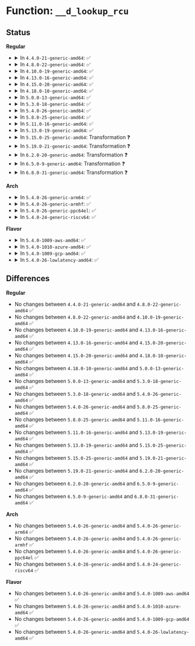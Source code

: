 # Function: <code>__d_lookup_rcu</code>

## Status
<b>Regular</b>
<ul>
<li>
<details>
<summary>In <code>4.4.0-21-generic-amd64</code>: ✅</summary>

```c
struct dentry * __d_lookup_rcu(const struct dentry * parent, const struct qstr * name, unsigned int * seqp)
```

```json
{
  "name": "__d_lookup_rcu",
  "collision_type": "Unique Global",
  "inline_type": "No",
  "funcs": [
    {
      "addr": 18446744071581097072,
      "name": "__d_lookup_rcu",
      "external": true,
      "loc": "fs/dcache.c:2144",
      "file": "fs/dcache.c",
      "inline": "seen, unknown",
      "caller_inline": [],
      "caller_func": [
        "fs/namei.c:lookup_fast"
      ]
    }
  ],
  "symbols": [
    {
      "addr": 18446744071581097072,
      "name": "__d_lookup_rcu",
      "section": ".text",
      "bind": "STB_GLOBAL",
      "size": 328
    }
  ]
}
```
</details>
</li>
<li>
<details>
<summary>In <code>4.8.0-22-generic-amd64</code>: ✅</summary>

```c
struct dentry * __d_lookup_rcu(const struct dentry * parent, const struct qstr * name, unsigned int * seqp)
```

```json
{
  "name": "__d_lookup_rcu",
  "collision_type": "Unique Global",
  "inline_type": "No",
  "funcs": [
    {
      "addr": 18446744071581261264,
      "name": "__d_lookup_rcu",
      "external": true,
      "loc": "fs/dcache.c:2085",
      "file": "fs/dcache.c",
      "inline": "seen, unknown",
      "caller_inline": [],
      "caller_func": [
        "fs/namei.c:lookup_fast",
        "fs/dcache.c:d_alloc_parallel"
      ]
    }
  ],
  "symbols": [
    {
      "addr": 18446744071581261264,
      "name": "__d_lookup_rcu",
      "section": ".text",
      "bind": "STB_GLOBAL",
      "size": 377
    }
  ]
}
```
</details>
</li>
<li>
<details>
<summary>In <code>4.10.0-19-generic-amd64</code>: ✅</summary>

```c
struct dentry * __d_lookup_rcu(const struct dentry * parent, const struct qstr * name, unsigned int * seqp)
```

```json
{
  "name": "__d_lookup_rcu",
  "collision_type": "Unique Global",
  "inline_type": "No",
  "funcs": [
    {
      "addr": 18446744071581339312,
      "name": "__d_lookup_rcu",
      "external": true,
      "loc": "fs/dcache.c:2094",
      "file": "fs/dcache.c",
      "inline": "seen, unknown",
      "caller_inline": [],
      "caller_func": [
        "fs/namei.c:lookup_fast",
        "fs/dcache.c:d_alloc_parallel"
      ]
    }
  ],
  "symbols": [
    {
      "addr": 18446744071581339312,
      "name": "__d_lookup_rcu",
      "section": ".text",
      "bind": "STB_GLOBAL",
      "size": 377
    }
  ]
}
```
</details>
</li>
<li>
<details>
<summary>In <code>4.13.0-16-generic-amd64</code>: ✅</summary>

```c
struct dentry * __d_lookup_rcu(const struct dentry * parent, const struct qstr * name, unsigned int * seqp)
```

```json
{
  "name": "__d_lookup_rcu",
  "collision_type": "Unique Global",
  "inline_type": "No",
  "funcs": [
    {
      "addr": 18446744071581394592,
      "name": "__d_lookup_rcu",
      "external": true,
      "loc": "fs/dcache.c:2124",
      "file": "fs/dcache.c",
      "inline": "seen, unknown",
      "caller_inline": [],
      "caller_func": [
        "fs/namei.c:lookup_fast",
        "fs/dcache.c:d_alloc_parallel"
      ]
    }
  ],
  "symbols": [
    {
      "addr": 18446744071581394592,
      "name": "__d_lookup_rcu",
      "section": ".text",
      "bind": "STB_GLOBAL",
      "size": 398
    }
  ]
}
```
</details>
</li>
<li>
<details>
<summary>In <code>4.15.0-20-generic-amd64</code>: ✅</summary>

```c
struct dentry * __d_lookup_rcu(const struct dentry * parent, const struct qstr * name, unsigned int * seqp)
```

```json
{
  "name": "__d_lookup_rcu",
  "collision_type": "Unique Global",
  "inline_type": "No",
  "funcs": [
    {
      "addr": 18446744071581536192,
      "name": "__d_lookup_rcu",
      "external": true,
      "loc": "fs/dcache.c:2136",
      "file": "fs/dcache.c",
      "inline": "seen, unknown",
      "caller_inline": [],
      "caller_func": [
        "fs/namei.c:lookup_fast",
        "fs/dcache.c:d_alloc_parallel"
      ]
    }
  ],
  "symbols": [
    {
      "addr": 18446744071581536192,
      "name": "__d_lookup_rcu",
      "section": ".text",
      "bind": "STB_GLOBAL",
      "size": 404
    }
  ]
}
```
</details>
</li>
<li>
<details>
<summary>In <code>4.18.0-10-generic-amd64</code>: ✅</summary>

```c
struct dentry * __d_lookup_rcu(const struct dentry * parent, const struct qstr * name, unsigned int * seqp)
```

```json
{
  "name": "__d_lookup_rcu",
  "collision_type": "Unique Global",
  "inline_type": "No",
  "funcs": [
    {
      "addr": 18446744071581693600,
      "name": "__d_lookup_rcu",
      "external": true,
      "loc": "fs/dcache.c:2160",
      "file": "fs/dcache.c",
      "inline": "seen, unknown",
      "caller_inline": [],
      "caller_func": [
        "fs/namei.c:lookup_fast",
        "fs/dcache.c:d_alloc_parallel"
      ]
    }
  ],
  "symbols": [
    {
      "addr": 18446744071581693600,
      "name": "__d_lookup_rcu",
      "section": ".text",
      "bind": "STB_GLOBAL",
      "size": 382
    }
  ]
}
```
</details>
</li>
<li>
<details>
<summary>In <code>5.0.0-13-generic-amd64</code>: ✅</summary>

```c
struct dentry * __d_lookup_rcu(const struct dentry * parent, const struct qstr * name, unsigned int * seqp)
```

```json
{
  "name": "__d_lookup_rcu",
  "collision_type": "Unique Global",
  "inline_type": "No",
  "funcs": [
    {
      "addr": 18446744071581779968,
      "name": "__d_lookup_rcu",
      "external": true,
      "loc": "fs/dcache.c:2141",
      "file": "fs/dcache.c",
      "inline": "seen, unknown",
      "caller_inline": [],
      "caller_func": [
        "fs/namei.c:lookup_fast",
        "fs/dcache.c:d_alloc_parallel"
      ]
    }
  ],
  "symbols": [
    {
      "addr": 18446744071581779968,
      "name": "__d_lookup_rcu",
      "section": ".text",
      "bind": "STB_GLOBAL",
      "size": 382
    }
  ]
}
```
</details>
</li>
<li>
<details>
<summary>In <code>5.3.0-18-generic-amd64</code>: ✅</summary>

```c
struct dentry * __d_lookup_rcu(const struct dentry * parent, const struct qstr * name, unsigned int * seqp)
```

```json
{
  "name": "__d_lookup_rcu",
  "collision_type": "Unique Global",
  "inline_type": "No",
  "funcs": [
    {
      "addr": 18446744071581897712,
      "name": "__d_lookup_rcu",
      "external": true,
      "loc": "fs/dcache.c:2213",
      "file": "fs/dcache.c",
      "inline": "seen, unknown",
      "caller_inline": [],
      "caller_func": [
        "fs/namei.c:lookup_fast",
        "fs/dcache.c:d_alloc_parallel"
      ]
    }
  ],
  "symbols": [
    {
      "addr": 18446744071581897712,
      "name": "__d_lookup_rcu",
      "section": ".text",
      "bind": "STB_GLOBAL",
      "size": 355
    }
  ]
}
```
</details>
</li>
<li>
<details>
<summary>In <code>5.4.0-26-generic-amd64</code>: ✅</summary>

```c
struct dentry * __d_lookup_rcu(const struct dentry * parent, const struct qstr * name, unsigned int * seqp)
```

```json
{
  "name": "__d_lookup_rcu",
  "collision_type": "Unique Global",
  "inline_type": "No",
  "funcs": [
    {
      "addr": 18446744071581970320,
      "name": "__d_lookup_rcu",
      "external": true,
      "loc": "fs/dcache.c:2213",
      "file": "fs/dcache.c",
      "inline": "seen, unknown",
      "caller_inline": [],
      "caller_func": [
        "fs/namei.c:lookup_fast",
        "fs/dcache.c:d_alloc_parallel"
      ]
    }
  ],
  "symbols": [
    {
      "addr": 18446744071581970320,
      "name": "__d_lookup_rcu",
      "section": ".text",
      "bind": "STB_GLOBAL",
      "size": 355
    }
  ]
}
```
</details>
</li>
<li>
<details>
<summary>In <code>5.8.0-25-generic-amd64</code>: ✅</summary>

```c
struct dentry * __d_lookup_rcu(const struct dentry * parent, const struct qstr * name, unsigned int * seqp)
```

```json
{
  "name": "__d_lookup_rcu",
  "collision_type": "Unique Global",
  "inline_type": "No",
  "funcs": [
    {
      "addr": 18446744071582202992,
      "name": "__d_lookup_rcu",
      "external": true,
      "loc": "fs/dcache.c:2234",
      "file": "fs/dcache.c",
      "inline": "seen, unknown",
      "caller_inline": [],
      "caller_func": [
        "fs/namei.c:lookup_fast",
        "fs/dcache.c:d_alloc_parallel"
      ]
    }
  ],
  "symbols": [
    {
      "addr": 18446744071582202992,
      "name": "__d_lookup_rcu",
      "section": ".text",
      "bind": "STB_GLOBAL",
      "size": 365
    }
  ]
}
```
</details>
</li>
<li>
<details>
<summary>In <code>5.11.0-16-generic-amd64</code>: ✅</summary>

```c
struct dentry * __d_lookup_rcu(const struct dentry * parent, const struct qstr * name, unsigned int * seqp)
```

```json
{
  "name": "__d_lookup_rcu",
  "collision_type": "Unique Global",
  "inline_type": "No",
  "funcs": [
    {
      "addr": 18446744071582250480,
      "name": "__d_lookup_rcu",
      "external": true,
      "loc": "fs/dcache.c:2241",
      "file": "fs/dcache.c",
      "inline": "seen, unknown",
      "caller_inline": [],
      "caller_func": [
        "fs/namei.c:lookup_fast",
        "fs/dcache.c:d_alloc_parallel"
      ]
    }
  ],
  "symbols": [
    {
      "addr": 18446744071582250480,
      "name": "__d_lookup_rcu",
      "section": ".text",
      "bind": "STB_GLOBAL",
      "size": 365
    }
  ]
}
```
</details>
</li>
<li>
<details>
<summary>In <code>5.13.0-19-generic-amd64</code>: ✅</summary>

```c
struct dentry * __d_lookup_rcu(const struct dentry * parent, const struct qstr * name, unsigned int * seqp)
```

```json
{
  "name": "__d_lookup_rcu",
  "collision_type": "Unique Global",
  "inline_type": "No",
  "funcs": [
    {
      "addr": 18446744071582276208,
      "name": "__d_lookup_rcu",
      "external": true,
      "loc": "fs/dcache.c:2268",
      "file": "fs/dcache.c",
      "inline": "seen, unknown",
      "caller_inline": [],
      "caller_func": [
        "fs/namei.c:lookup_fast",
        "fs/dcache.c:d_alloc_parallel"
      ]
    }
  ],
  "symbols": [
    {
      "addr": 18446744071582276208,
      "name": "__d_lookup_rcu",
      "section": ".text",
      "bind": "STB_GLOBAL",
      "size": 365
    }
  ]
}
```
</details>
</li>
<li>
<details>
<summary>In <code>5.15.0-25-generic-amd64</code>: Transformation ❓</summary>

```c
struct dentry * __d_lookup_rcu(const struct dentry * parent, const struct qstr * name, unsigned int * seqp)
```

```json
{
  "name": "__d_lookup_rcu",
  "collision_type": "Unique Global",
  "inline_type": "No",
  "funcs": [
    {
      "addr": 0,
      "name": "__d_lookup_rcu",
      "external": true,
      "loc": "fs/dcache.c:2269",
      "file": "fs/dcache.c",
      "inline": "seen, unknown",
      "caller_inline": [],
      "caller_func": [
        "fs/namei.c:lookup_fast",
        "fs/dcache.c:d_alloc_parallel"
      ]
    }
  ],
  "symbols": [
    {
      "addr": 18446744071592229790,
      "name": "__d_lookup_rcu.cold",
      "section": ".text",
      "bind": "STB_LOCAL",
      "size": 39
    },
    {
      "addr": 18446744071582594688,
      "name": "__d_lookup_rcu",
      "section": ".text",
      "bind": "STB_GLOBAL",
      "size": 374
    }
  ]
}
```
</details>
</li>
<li>
<details>
<summary>In <code>5.19.0-21-generic-amd64</code>: Transformation ❓</summary>

```c
struct dentry * __d_lookup_rcu(const struct dentry * parent, const struct qstr * name, unsigned int * seqp)
```

```json
{
  "name": "__d_lookup_rcu",
  "collision_type": "Unique Global",
  "inline_type": "No",
  "funcs": [
    {
      "addr": 0,
      "name": "__d_lookup_rcu",
      "external": true,
      "loc": "fs/dcache.c:2294",
      "file": "fs/dcache.c",
      "inline": "seen, unknown",
      "caller_inline": [],
      "caller_func": [
        "fs/namei.c:lookup_fast",
        "fs/dcache.c:d_alloc_parallel"
      ]
    }
  ],
  "symbols": [
    {
      "addr": 18446744071594009547,
      "name": "__d_lookup_rcu.cold",
      "section": ".text",
      "bind": "STB_LOCAL",
      "size": 39
    },
    {
      "addr": 18446744071583124976,
      "name": "__d_lookup_rcu",
      "section": ".text",
      "bind": "STB_GLOBAL",
      "size": 423
    }
  ]
}
```
</details>
</li>
<li>
<details>
<summary>In <code>6.2.0-20-generic-amd64</code>: Transformation ❓</summary>

```c
struct dentry * __d_lookup_rcu(const struct dentry * parent, const struct qstr * name, unsigned int * seqp)
```

```json
{
  "name": "__d_lookup_rcu",
  "collision_type": "Unique Global",
  "inline_type": "No",
  "funcs": [
    {
      "addr": 0,
      "name": "__d_lookup_rcu",
      "external": true,
      "loc": "fs/dcache.c:2344",
      "file": "fs/dcache.c",
      "inline": "seen, unknown",
      "caller_inline": [],
      "caller_func": [
        "fs/namei.c:lookup_fast",
        "fs/dcache.c:d_alloc_parallel"
      ]
    }
  ],
  "symbols": [
    {
      "addr": 18446744071596050805,
      "name": "__d_lookup_rcu.cold",
      "section": ".text",
      "bind": "STB_LOCAL",
      "size": 31
    },
    {
      "addr": 18446744071583695680,
      "name": "__d_lookup_rcu",
      "section": ".text",
      "bind": "STB_GLOBAL",
      "size": 343
    }
  ]
}
```
</details>
</li>
<li>
<details>
<summary>In <code>6.5.0-9-generic-amd64</code>: Transformation ❓</summary>

```c
struct dentry * __d_lookup_rcu(const struct dentry * parent, const struct qstr * name, unsigned int * seqp)
```

```json
{
  "name": "__d_lookup_rcu",
  "collision_type": "Unique Global",
  "inline_type": "No",
  "funcs": [
    {
      "addr": 0,
      "name": "__d_lookup_rcu",
      "external": true,
      "loc": "fs/dcache.c:2344",
      "file": "fs/dcache.c",
      "inline": "seen, unknown",
      "caller_inline": [],
      "caller_func": [
        "fs/namei.c:lookup_fast",
        "fs/dcache.c:d_alloc_parallel"
      ]
    }
  ],
  "symbols": [
    {
      "addr": 18446744071596573363,
      "name": "__d_lookup_rcu.cold",
      "section": ".text",
      "bind": "STB_LOCAL",
      "size": 31
    },
    {
      "addr": 18446744071583913568,
      "name": "__d_lookup_rcu",
      "section": ".text",
      "bind": "STB_GLOBAL",
      "size": 343
    }
  ]
}
```
</details>
</li>
<li>
<details>
<summary>In <code>6.8.0-31-generic-amd64</code>: Transformation ❓</summary>

```c
struct dentry * __d_lookup_rcu(const struct dentry * parent, const struct qstr * name, unsigned int * seqp)
```

```json
{
  "name": "__d_lookup_rcu",
  "collision_type": "Unique Global",
  "inline_type": "No",
  "funcs": [
    {
      "addr": 0,
      "name": "__d_lookup_rcu",
      "external": true,
      "loc": "fs/dcache.c:2168",
      "file": "fs/dcache.c",
      "inline": "seen, unknown",
      "caller_inline": [],
      "caller_func": [
        "fs/namei.c:lookup_fast",
        "fs/dcache.c:d_alloc_parallel"
      ]
    }
  ],
  "symbols": [
    {
      "addr": 18446744071597477872,
      "name": "__d_lookup_rcu.cold",
      "section": ".text",
      "bind": "STB_LOCAL",
      "size": 31
    },
    {
      "addr": 18446744071584119472,
      "name": "__d_lookup_rcu",
      "section": ".text",
      "bind": "STB_GLOBAL",
      "size": 343
    }
  ]
}
```
</details>
</li>
</ul>
<b>Arch</b>
<ul>
<li>
<details>
<summary>In <code>5.4.0-26-generic-arm64</code>: ✅</summary>

```c
struct dentry * __d_lookup_rcu(const struct dentry * parent, const struct qstr * name, unsigned int * seqp)
```

```json
{
  "name": "__d_lookup_rcu",
  "collision_type": "Unique Global",
  "inline_type": "No",
  "funcs": [
    {
      "addr": 18446603336493474576,
      "name": "__d_lookup_rcu",
      "external": true,
      "loc": "fs/dcache.c:2213",
      "file": "fs/dcache.c",
      "inline": "seen, unknown",
      "caller_inline": [],
      "caller_func": [
        "fs/namei.c:lookup_fast",
        "fs/dcache.c:d_alloc_parallel",
        "fs/dcache.c:d_alloc_parallel"
      ]
    }
  ],
  "symbols": [
    {
      "addr": 18446603336493474576,
      "name": "__d_lookup_rcu",
      "section": ".text",
      "bind": "STB_GLOBAL",
      "size": 432
    }
  ]
}
```
</details>
</li>
<li>
<details>
<summary>In <code>5.4.0-26-generic-armhf</code>: ✅</summary>

```c
struct dentry * __d_lookup_rcu(const struct dentry * parent, const struct qstr * name, unsigned int * seqp)
```

```json
{
  "name": "__d_lookup_rcu",
  "collision_type": "Unique Global",
  "inline_type": "No",
  "funcs": [
    {
      "addr": 3227038376,
      "name": "__d_lookup_rcu",
      "external": true,
      "loc": "fs/dcache.c:2213",
      "file": "fs/dcache.c",
      "inline": "seen, unknown",
      "caller_inline": [],
      "caller_func": [
        "fs/namei.c:lookup_fast",
        "fs/dcache.c:d_alloc_parallel"
      ]
    }
  ],
  "symbols": [
    {
      "addr": 3227038376,
      "name": "__d_lookup_rcu",
      "section": ".text",
      "bind": "STB_GLOBAL",
      "size": 440
    }
  ]
}
```
</details>
</li>
<li>
<details>
<summary>In <code>5.4.0-26-generic-ppc64el</code>: ✅</summary>

```c
struct dentry * __d_lookup_rcu(const struct dentry * parent, const struct qstr * name, unsigned int * seqp)
```

```json
{
  "name": "__d_lookup_rcu",
  "collision_type": "Unique Global",
  "inline_type": "No",
  "funcs": [
    {
      "addr": 13835058055287034320,
      "name": "__d_lookup_rcu",
      "external": true,
      "loc": "fs/dcache.c:2213",
      "file": "fs/dcache.c",
      "inline": "seen, unknown",
      "caller_inline": [],
      "caller_func": [
        "fs/namei.c:lookup_fast",
        "fs/dcache.c:d_alloc_parallel",
        "fs/dcache.c:d_alloc_parallel"
      ]
    }
  ],
  "symbols": [
    {
      "addr": 13835058055287034320,
      "name": "__d_lookup_rcu",
      "section": ".text",
      "bind": "STB_GLOBAL",
      "size": 612
    }
  ]
}
```
</details>
</li>
<li>
<details>
<summary>In <code>5.4.0-24-generic-riscv64</code>: ✅</summary>

```c
struct dentry * __d_lookup_rcu(const struct dentry * parent, const struct qstr * name, unsigned int * seqp)
```

```json
{
  "name": "__d_lookup_rcu",
  "collision_type": "Unique Global",
  "inline_type": "No",
  "funcs": [
    {
      "addr": 18446743936273154168,
      "name": "__d_lookup_rcu",
      "external": true,
      "loc": "fs/dcache.c:2213",
      "file": "fs/dcache.c",
      "inline": "seen, unknown",
      "caller_inline": [],
      "caller_func": [
        "fs/namei.c:lookup_fast",
        "fs/dcache.c:d_alloc_parallel",
        "fs/dcache.c:d_alloc_parallel"
      ]
    }
  ],
  "symbols": [
    {
      "addr": 18446743936273154168,
      "name": "__d_lookup_rcu",
      "section": ".text",
      "bind": "STB_GLOBAL",
      "size": 284
    }
  ]
}
```
</details>
</li>
</ul>
<b>Flavor</b>
<ul>
<li>
<details>
<summary>In <code>5.4.0-1009-aws-amd64</code>: ✅</summary>

```c
struct dentry * __d_lookup_rcu(const struct dentry * parent, const struct qstr * name, unsigned int * seqp)
```

```json
{
  "name": "__d_lookup_rcu",
  "collision_type": "Unique Global",
  "inline_type": "No",
  "funcs": [
    {
      "addr": 18446744071581939056,
      "name": "__d_lookup_rcu",
      "external": true,
      "loc": "fs/dcache.c:2213",
      "file": "fs/dcache.c",
      "inline": "seen, unknown",
      "caller_inline": [],
      "caller_func": [
        "fs/namei.c:lookup_fast",
        "fs/dcache.c:d_alloc_parallel"
      ]
    }
  ],
  "symbols": [
    {
      "addr": 18446744071581939056,
      "name": "__d_lookup_rcu",
      "section": ".text",
      "bind": "STB_GLOBAL",
      "size": 355
    }
  ]
}
```
</details>
</li>
<li>
<details>
<summary>In <code>5.4.0-1010-azure-amd64</code>: ✅</summary>

```c
struct dentry * __d_lookup_rcu(const struct dentry * parent, const struct qstr * name, unsigned int * seqp)
```

```json
{
  "name": "__d_lookup_rcu",
  "collision_type": "Unique Global",
  "inline_type": "No",
  "funcs": [
    {
      "addr": 18446744071581876640,
      "name": "__d_lookup_rcu",
      "external": true,
      "loc": "fs/dcache.c:2213",
      "file": "fs/dcache.c",
      "inline": "seen, unknown",
      "caller_inline": [],
      "caller_func": [
        "fs/namei.c:lookup_fast",
        "fs/dcache.c:d_alloc_parallel"
      ]
    }
  ],
  "symbols": [
    {
      "addr": 18446744071581876640,
      "name": "__d_lookup_rcu",
      "section": ".text",
      "bind": "STB_GLOBAL",
      "size": 355
    }
  ]
}
```
</details>
</li>
<li>
<details>
<summary>In <code>5.4.0-1009-gcp-amd64</code>: ✅</summary>

```c
struct dentry * __d_lookup_rcu(const struct dentry * parent, const struct qstr * name, unsigned int * seqp)
```

```json
{
  "name": "__d_lookup_rcu",
  "collision_type": "Unique Global",
  "inline_type": "No",
  "funcs": [
    {
      "addr": 18446744071581930368,
      "name": "__d_lookup_rcu",
      "external": true,
      "loc": "fs/dcache.c:2213",
      "file": "fs/dcache.c",
      "inline": "seen, unknown",
      "caller_inline": [],
      "caller_func": [
        "fs/namei.c:lookup_fast",
        "fs/dcache.c:d_alloc_parallel"
      ]
    }
  ],
  "symbols": [
    {
      "addr": 18446744071581930368,
      "name": "__d_lookup_rcu",
      "section": ".text",
      "bind": "STB_GLOBAL",
      "size": 355
    }
  ]
}
```
</details>
</li>
<li>
<details>
<summary>In <code>5.4.0-26-lowlatency-amd64</code>: ✅</summary>

```c
struct dentry * __d_lookup_rcu(const struct dentry * parent, const struct qstr * name, unsigned int * seqp)
```

```json
{
  "name": "__d_lookup_rcu",
  "collision_type": "Unique Global",
  "inline_type": "No",
  "funcs": [
    {
      "addr": 18446744071582000448,
      "name": "__d_lookup_rcu",
      "external": true,
      "loc": "fs/dcache.c:2213",
      "file": "fs/dcache.c",
      "inline": "seen, unknown",
      "caller_inline": [],
      "caller_func": [
        "fs/namei.c:lookup_fast",
        "fs/dcache.c:d_alloc_parallel"
      ]
    }
  ],
  "symbols": [
    {
      "addr": 18446744071582000448,
      "name": "__d_lookup_rcu",
      "section": ".text",
      "bind": "STB_GLOBAL",
      "size": 355
    }
  ]
}
```
</details>
</li>
</ul>

## Differences
<b>Regular</b>
<ul>
<li>
No changes between <code>4.4.0-21-generic-amd64</code> and <code>4.8.0-22-generic-amd64</code> ✅
</li>
<li>
No changes between <code>4.8.0-22-generic-amd64</code> and <code>4.10.0-19-generic-amd64</code> ✅
</li>
<li>
No changes between <code>4.10.0-19-generic-amd64</code> and <code>4.13.0-16-generic-amd64</code> ✅
</li>
<li>
No changes between <code>4.13.0-16-generic-amd64</code> and <code>4.15.0-20-generic-amd64</code> ✅
</li>
<li>
No changes between <code>4.15.0-20-generic-amd64</code> and <code>4.18.0-10-generic-amd64</code> ✅
</li>
<li>
No changes between <code>4.18.0-10-generic-amd64</code> and <code>5.0.0-13-generic-amd64</code> ✅
</li>
<li>
No changes between <code>5.0.0-13-generic-amd64</code> and <code>5.3.0-18-generic-amd64</code> ✅
</li>
<li>
No changes between <code>5.3.0-18-generic-amd64</code> and <code>5.4.0-26-generic-amd64</code> ✅
</li>
<li>
No changes between <code>5.4.0-26-generic-amd64</code> and <code>5.8.0-25-generic-amd64</code> ✅
</li>
<li>
No changes between <code>5.8.0-25-generic-amd64</code> and <code>5.11.0-16-generic-amd64</code> ✅
</li>
<li>
No changes between <code>5.11.0-16-generic-amd64</code> and <code>5.13.0-19-generic-amd64</code> ✅
</li>
<li>
No changes between <code>5.13.0-19-generic-amd64</code> and <code>5.15.0-25-generic-amd64</code> ✅
</li>
<li>
No changes between <code>5.15.0-25-generic-amd64</code> and <code>5.19.0-21-generic-amd64</code> ✅
</li>
<li>
No changes between <code>5.19.0-21-generic-amd64</code> and <code>6.2.0-20-generic-amd64</code> ✅
</li>
<li>
No changes between <code>6.2.0-20-generic-amd64</code> and <code>6.5.0-9-generic-amd64</code> ✅
</li>
<li>
No changes between <code>6.5.0-9-generic-amd64</code> and <code>6.8.0-31-generic-amd64</code> ✅
</li>
</ul>
<b>Arch</b>
<ul>
<li>
No changes between <code>5.4.0-26-generic-amd64</code> and <code>5.4.0-26-generic-arm64</code> ✅
</li>
<li>
No changes between <code>5.4.0-26-generic-amd64</code> and <code>5.4.0-26-generic-armhf</code> ✅
</li>
<li>
No changes between <code>5.4.0-26-generic-amd64</code> and <code>5.4.0-26-generic-ppc64el</code> ✅
</li>
<li>
No changes between <code>5.4.0-26-generic-amd64</code> and <code>5.4.0-24-generic-riscv64</code> ✅
</li>
</ul>
<b>Flavor</b>
<ul>
<li>
No changes between <code>5.4.0-26-generic-amd64</code> and <code>5.4.0-1009-aws-amd64</code> ✅
</li>
<li>
No changes between <code>5.4.0-26-generic-amd64</code> and <code>5.4.0-1010-azure-amd64</code> ✅
</li>
<li>
No changes between <code>5.4.0-26-generic-amd64</code> and <code>5.4.0-1009-gcp-amd64</code> ✅
</li>
<li>
No changes between <code>5.4.0-26-generic-amd64</code> and <code>5.4.0-26-lowlatency-amd64</code> ✅
</li>
</ul>
